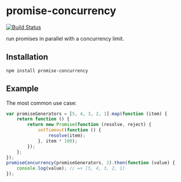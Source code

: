 # promise-concurrency

[![Build Status](https://travis-ci.org/springuper/promise-parallel.svg?branch=master)](https://travis-ci.org/springuper/promise-parallel)

run promises in parallel with a concurrency limit.

## Installation

```
npm install promise-concurrency
```

## Example

The most common use case:

```js
var promiseGenerators = [5, 4, 3, 2, 1].map(function (item) {
    return function () {
        return new Promise(function (resolve, reject) {
            setTimeout(function () {
                resolve(item);
            }, item * 100);
        });
    };
});
promiseConcurrency(promiseGenerators, 2).then(function (value) {
    console.log(value); // => [5, 4, 3, 2, 1]
});
```
